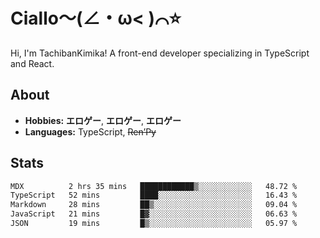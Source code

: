 # Ciallo～(∠・ω< )⌒⭐️

Hi, I'm TachibanKimika! A front-end developer specializing in TypeScript and React.

## About
- **Hobbies:** **エロゲー**, **エロゲー**, **エロゲー**
- **Languages:** TypeScript, ~~Ren’Py~~

## Stats
<!--START_SECTION:waka-->

```txt
MDX          2 hrs 35 mins   ████████████▒░░░░░░░░░░░░   48.72 %
TypeScript   52 mins         ████░░░░░░░░░░░░░░░░░░░░░   16.43 %
Markdown     28 mins         ██▒░░░░░░░░░░░░░░░░░░░░░░   09.04 %
JavaScript   21 mins         █▓░░░░░░░░░░░░░░░░░░░░░░░   06.63 %
JSON         19 mins         █▒░░░░░░░░░░░░░░░░░░░░░░░   05.97 %
```

<!--END_SECTION:waka-->

<!-- ![Metrics](https://metrics.lecoq.io/TachibanaKimika?template=classic&base.activity=0&base.community=0&base.repositories=0&languages=1&isocalendar=1&isocalendar.duration=half-year&languages.limit=8&languages.sections=most-used&languages.colors=github&languages.threshold=0%25&languages.indepth=false&languages.recent.load=300&languages.recent.days=14&config.timezone=Asia%2FShanghai)
 -->
